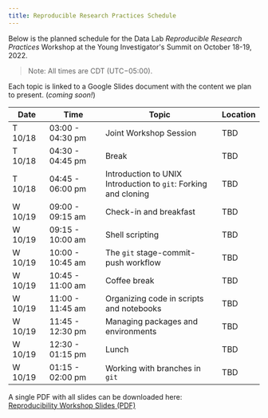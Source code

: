 ```yaml
---
title: Reproducible Research Practices Schedule
---
```


Below is the planned schedule for the Data Lab _Reproducible Research Practices_ Workshop at the Young Investigator's Summit on October 18-19, 2022.
> Note: All times are CDT (UTC−05:00).

Each topic is linked to a Google Slides document with the content we plan to present. (_coming soon!_)


| Date | Time | Topic | Location |
|------|---------|----|----------|
| T 10/18 | 03:00 - 04:30 pm | Joint Workshop Session | TBD |
| T 10/18 | 04:30 - 04:45 pm | Break | TBD |
| T 10/18 | 04:45 - 06:00 pm | Introduction to UNIX <br> Introduction to `git`: Forking and cloning | TBD |
| W 10/19 | 09:00 - 09:15 am | Check-in and breakfast | TBD |
| W 10/19 | 09:15 - 10:00 am | Shell scripting  | TBD |
| W 10/19 | 10:00 - 10:45 am | The `git` stage-commit-push workflow | TBD |
| W 10/19 | 10:45 - 11:00 am | Coffee break | TBD |
| W 10/19 | 11:00 - 11:45 am | Organizing code in scripts and notebooks | TBD |
| W 10/19 | 11:45 - 12:30 pm | Managing packages and environments | TBD |
| W 10/19 | 12:30 - 01:15 pm | Lunch | TBD |
| W 10/19 | 01:15 - 02:00 pm | Working with branches in `git` | TBD |


A single PDF with all slides can be downloaded here: <br> [Reproducibility Workshop Slides (PDF)]()
